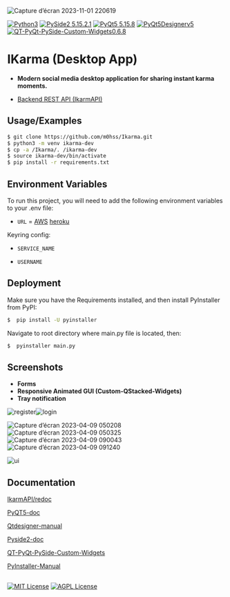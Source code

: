 ![Capture d’écran 2023-11-01 220619](https://github.com/m0hss/Ikarma/assets/60576085/09b96929-ca62-4ffe-9d7f-e76872aa683c)

[![Python3](https://img.shields.io/badge/Python-3.10.9-green)](https://www.python.org/downloads/release/python-3109/)  [![PySide2 5.15.2.1](https://img.shields.io/badge/PySide2-5.15.2.1-green)](https://pypi.org/project/PySide2/)  [![PyQt5 5.15.8](https://img.shields.io/badge/PyQt5-5.15.8-green%20)](https://pypi.org/project/PyQt5/5.15.8/)  [![PyQt5Designerv5](https://img.shields.io/badge/PyQt5Designer-5.14.1-green%20%20)](https://pypi.org/project/PyQt5/5.15.8/)  [![QT-PyQt-PySide-Custom-Widgets0.6.8](https://img.shields.io/badge/QT--PyQt--PySide--Custom--Widgets-0.6.8-green%20
)](https://khamisikibet.github.io/QT-PyQt-PySide-Custom-Widgets/)



# IKarma (Desktop App)

- **Modern social media desktop application for sharing instant karma moments.**


 - [Backend REST API (IkarmAPI)](https://github.com/m0hss/IkarmaAPI)

## Usage/Examples


```bash
$ git clone https://github.com/m0hss/Ikarma.git
$ python3 -m venv ikarma-dev
$ cp -a /Ikarma/. /ikarma-dev
$ source ikarma-dev/bin/activate
$ pip install -r requirements.txt
```

## Environment Variables

To run this project, you will need to add the following environment variables to your .env file:


- `URL` =  [AWS](http://ec2-16-170-146-217.eu-north-1.compute.amazonaws.com) [heroku](https://ikapi-94b1570fbebb.herokuapp.com)
  

Keyring config:

- `SERVICE_NAME`

- `USERNAME`




## Deployment

Make sure you have the Requirements installed, and then install PyInstaller from PyPI:

```bash
$  pip install -U pyinstaller

```

Navigate to root directory where main.py file is located, then:
```bash
$  pyinstaller main.py
```


## Screenshots

- **Forms**
- **Responsive Animated GUI (Custom-QStacked-Widgets)**
- **Tray notification**

![register](https://github.com/m0hss/Ikarma/assets/60576085/126f1805-25ed-47de-a3e4-e0f74ed6140a)![login](https://github.com/m0hss/Ikarma/assets/60576085/baaa65ad-7199-46b9-b8a9-53966a0209d9)

![Capture d’écran 2023-04-09 050208](https://github.com/m0hss/Ikarma/assets/60576085/44d7e9fc-ed78-4c27-8da3-1d25c07c3b76)![Capture d’écran 2023-04-09 050325](https://github.com/m0hss/Ikarma/assets/60576085/ee4b8504-2ea3-4948-ac1a-3f51432f1f28)![Capture d’écran 2023-04-09 090043](https://github.com/m0hss/Ikarma/assets/60576085/61ec7ac9-376f-4798-98e8-6ecafa9a6d07)![Capture d’écran 2023-04-09 091240](https://github.com/m0hss/Ikarma/assets/60576085/c8f08f34-1b02-4337-ae56-03f1d31c3df8)

![ui](https://github.com/m0hss/Ikarma/assets/60576085/02656b19-72ab-42b3-aaa9-bf4e37b3543d)


## Documentation

[IkarmAPI/redoc](http://ec2-16-170-146-217.eu-north-1.compute.amazonaws.com/redoc)

[PyQT5-doc](https://doc.qt.io/qtforpython-5/contents.html)

[Qtdesigner-manual](https://doc.qt.io/qtforpython-6/overviews/qtdesigner-manual.html)

[Pyside2-doc](https://www.pythonguis.com/pyside2-tutorial/)

[QT-PyQt-PySide-Custom-Widgets](https://khamisikibet.github.io/QT-PyQt-PySide-Custom-Widgets/)

[PyInstaller-Manual](https://pyinstaller.org/en/stable/)




##

[![MIT License](https://img.shields.io/badge/License-MIT-green.svg)](https://choosealicense.com/licenses/mit/)
[![AGPL License](https://img.shields.io/badge/license-AGPL-blue.svg)](http://www.gnu.org/licenses/agpl-3.0)


